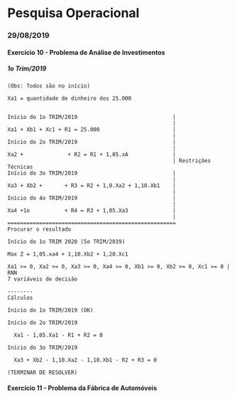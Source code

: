 # Pesquisa Operacional
### 29/08/2019

#### Exercício 10 - Problema de Análise de Investimentos

##### 1o Trim/2019

    (Obs: Todos são no início)

    Xa1 = quantidade de dinheiro dos 25.000


    Início do 1o TRIM/2019                              |
                                                        |
    Xa1 + Xb1 + Xc1 + R1 = 25.000                       |
                                                        |
    Início do 2o TRIM/2019                              |
                                                        |
    Xa2 +              + R2 = R1 + 1,05.xA              |
                                                        | Restrições Técnicas
    Início do 3o TRIM/2019                              |
                                                        |
    Xa3 + Xb2 +       + R3 = R2 + 1,0.Xa2 + 1,10.Xb1    | 
                                                        |
    Início do 4o TRIM/2019                              |
                                                        |
    Xa4 +1o           + R4 = R3 + 1,05.Xa3              |
                                                        |
    =====================================================
    Procurar o resultado

    Início do 1o TRIM 2020 (5o TRIM/2019)

    Max Z = 1,05.xa4 + 1,10.Xb2 + 1,20.Xc1

    Xa1 >= 0, Xa2 >= 0, Xa3 >= 0, Xa4 >= 0, Xb1 >= 0, Xb2 >= 0, Xc1 >= 0 | RNN
    7 variáveis de decisão

    --------
    Cálculos

    Início do 1o TRIM/2019 (OK)

    Início do 2o TRIM/2019
    
      Xa1 - 1,05.Xa1 - R1 + R2 = 0

    Início do 3o TRIM/2019
              
      Xa3 + Xb2 - 1,10.Xa2 - 1,10.Xb1 - R2 + R3 = 0

    (TERMINAR DE RESOLVER)

#### Exercício 11 - Problema da Fábrica de Automóveis

